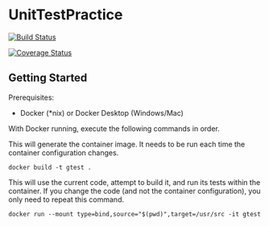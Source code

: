 # UnitTestPractice

[![Build Status](https://travis-ci.com/DominicLeveille/UnitTestPractice.svg?branch=master)](https://travis-ci.com/DominicLeveille/UnitTestPractice)

[![Coverage Status](https://coveralls.io/repos/github/DominicLeveille/UnitTestPractice/badge.svg?branch=master)](https://coveralls.io/github/DominicLeveille/UnitTestPractice?branch=master)

## Getting Started

Prerequisites:
* Docker (\*nix) or Docker Desktop (Windows/Mac)

With Docker running, execute the following commands in order.

This will generate the container image. It needs to be run each time the
container configuration changes.

`docker build -t gtest .`

This will use the current code, attempt to build it, and run its tests
within the container. If you change the code (and not the container
configuration), you only need to repeat this command.

`docker run --mount type=bind,source="$(pwd)",target=/usr/src -it gtest`
